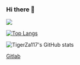 ### Hi there 👋

<!--
**tigerza117/tigerza117** is a ✨ _special_ ✨ repository because its `README.md` (this file) appears on your GitHub profile.

Here are some ideas to get you started:

- 🔭 I’m currently working on ...
- 🌱 I’m currently learning ...
- 👯 I’m looking to collaborate on ...
- 🤔 I’m looking for help with ...
- 💬 Ask me about ...
- 📫 How to reach me: ...
- 😄 Pronouns: ...
- ⚡ Fun fact: ...
-->

![](https://media.giphy.com/media/RMwgs5kZqkRyhF24KK/giphy.gif)

[![Top Langs](https://github-readme-stats.vercel.app/api/top-langs/?username=tigerza117&hide=javascript,html)](https://github.com/anuraghazra/github-readme-stats)

![TigerZa117's GitHub stats](https://github-readme-stats.vercel.app/api?username=tigerza117&show_icons=true&theme=gradient)

[Gitlab](https://gitlab.com/tigerza117)
